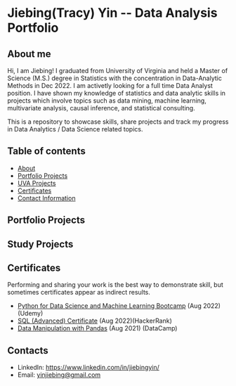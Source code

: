 # Jiebing(Tracy) Yin -- Data Analysis Portfolio

## About me
Hi, I am Jiebing! I graduated from University of Virginia and held a Master of Science (M.S.) degree in Statistics with the concentration in Data-Analytic Methods in Dec 2022. I am activetly looking for a full time Data Analyst position. I have shown my knowledge of statistics and data analytic skills in projects which involve topics such as data mining, machine learning, multivariate analysis, causal inference, and statistical consulting. 

This is a repository to showcase skills, share projects and track my progress in Data Analytics / Data Science related topics.

## Table of contents
- [About](#About-me)
- [Portfolio Projects](#Portfolio-Projects)
- [UVA Projects](#UVA-Projects)
- [Certificates](#Certificates)
- [Contact Information](#Contacts)

## Portfolio Projects

## Study Projects

## Certificates
Performing and sharing your work is the best way to demonstrate skill, but sometimes certificates appear as indirect results.
- [Python for Data Science and Machine Learning Bootcamp](https://drive.google.com/file/d/1As5izDhrUTdnOGXU1Yz6y8XnARu8DkwH/view?usp=share_link) (Aug 2022)(Udemy)
- [SQL (Advanced) Certificate](https://www.hackerrank.com/certificates/iframe/1741d7b5e2b7) (Aug 2022)(HackerRank)
- [Data Manipulation with Pandas](https://drive.google.com/file/d/1uKnf50GX_fdo_BRiYfYKbVraSd-9xXEd/view?usp=share_link) (Aug 2021) (DataCamp)

## Contacts
- LinkedIn: https://www.linkedin.com/in/jiebingyin/
- Email: yinjiebing@gmail.com
